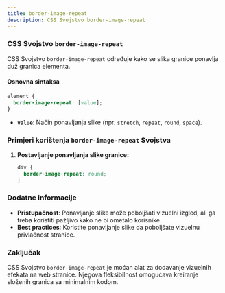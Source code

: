 ```yaml
---
title: border-image-repeat
description: CSS Svojstvo border-image-repeat
---
```


### CSS Svojstvo `border-image-repeat`

CSS Svojstvo `border-image-repeat` određuje kako se slika granice ponavlja duž granica elementa.

#### Osnovna sintaksa

```css
element {
  border-image-repeat: [value];
}
```

- **`value`**: Način ponavljanja slike (npr. `stretch`, `repeat`, `round`, `space`).

### Primjeri korištenja `border-image-repeat` Svojstva

1. **Postavljanje ponavljanja slike granice:**

   ```css
   div {
     border-image-repeat: round;
   }
   ```

### Dodatne informacije

- **Pristupačnost**: Ponavljanje slike može poboljšati vizuelni izgled, ali ga treba koristiti pažljivo kako ne bi ometalo korisnike.
- **Best practices**: Koristite ponavljanje slike da poboljšate vizuelnu privlačnost stranice.

### Zaključak

CSS Svojstvo `border-image-repeat` je moćan alat za dodavanje vizuelnih efekata na web stranice. Njegova fleksibilnost omogućava kreiranje složenih granica sa minimalnim kodom.
